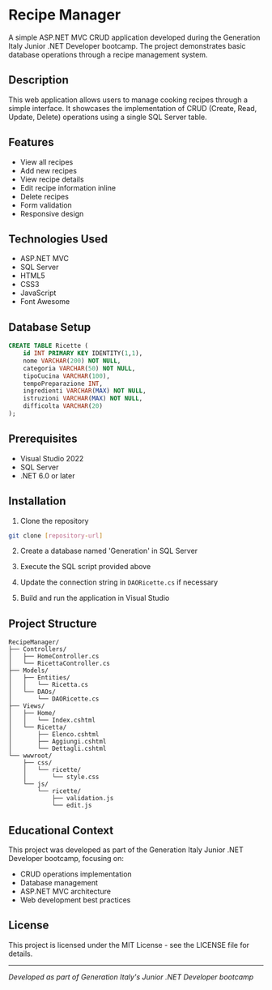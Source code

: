 # Recipe Manager

A simple ASP.NET MVC CRUD application developed during the Generation Italy Junior .NET Developer bootcamp. The project demonstrates basic database operations through a recipe management system.

## Description

This web application allows users to manage cooking recipes through a simple interface. It showcases the implementation of CRUD (Create, Read, Update, Delete) operations using a single SQL Server table.

## Features

- View all recipes
- Add new recipes
- View recipe details
- Edit recipe information inline
- Delete recipes
- Form validation
- Responsive design

## Technologies Used

- ASP.NET MVC
- SQL Server
- HTML5
- CSS3
- JavaScript
- Font Awesome

## Database Setup

```sql
CREATE TABLE Ricette (
    id INT PRIMARY KEY IDENTITY(1,1),
    nome VARCHAR(200) NOT NULL,
    categoria VARCHAR(50) NOT NULL,
    tipoCucina VARCHAR(100),
    tempoPreparazione INT,
    ingredienti VARCHAR(MAX) NOT NULL,
    istruzioni VARCHAR(MAX) NOT NULL,
    difficolta VARCHAR(20)
);
```

## Prerequisites

- Visual Studio 2022
- SQL Server
- .NET 6.0 or later

## Installation

1. Clone the repository
```bash
git clone [repository-url]
```

2. Create a database named 'Generation' in SQL Server

3. Execute the SQL script provided above

4. Update the connection string in `DAORicette.cs` if necessary

5. Build and run the application in Visual Studio

## Project Structure

```
RecipeManager/
├── Controllers/
│   ├── HomeController.cs
│   └── RicettaController.cs
├── Models/
│   ├── Entities/
│   │   └── Ricetta.cs
│   └── DAOs/
│       └── DAORicette.cs
├── Views/
│   ├── Home/
│   │   └── Index.cshtml
│   └── Ricetta/
│       ├── Elenco.cshtml
│       ├── Aggiungi.cshtml
│       └── Dettagli.cshtml
└── wwwroot/
    ├── css/
    │   └── ricette/
    │       └── style.css
    └── js/
        └── ricette/
            ├── validation.js
            └── edit.js
```

## Educational Context

This project was developed as part of the Generation Italy Junior .NET Developer bootcamp, focusing on:
- CRUD operations implementation
- Database management
- ASP.NET MVC architecture
- Web development best practices

## License

This project is licensed under the MIT License - see the LICENSE file for details.

---

*Developed as part of Generation Italy's Junior .NET Developer bootcamp*
